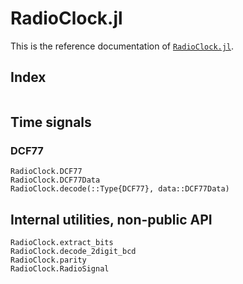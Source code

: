 # RadioClock.jl

This is the reference documentation of [`RadioClock.jl`](https://github.com/giordano/RadioClock.jl).

## Index
```@index
```

## Time signals

### DCF77

```@docs
RadioClock.DCF77
RadioClock.DCF77Data
RadioClock.decode(::Type{DCF77}, data::DCF77Data)
```

## Internal utilities, non-public API

```@docs
RadioClock.extract_bits
RadioClock.decode_2digit_bcd
RadioClock.parity
RadioClock.RadioSignal
```
